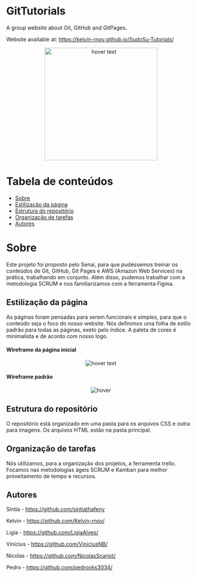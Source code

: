 # GitTutorials
A group website about Git, GitHub and GitPages.  

Website available at: https://kelvin-rnov.github.io/SudoSu-Tutorials/

<p align="center">
  <img src="images\sudosu-logo.png" width="300px" title="hover text">
</p>

Tabela de conteúdos
=================
<!--ts-->
   * [Sobre](#sobre)
   * [Estilização da página](#estilização-da-pagina)
   * [Estrutura do repositório](#estrutura-do-repositorio)
   * [Organização de tarefas](#organizaçao-de-tarefas)
   * [Autores](#autores)
<!--te-->


# Sobre

Este projeto foi proposto pelo Senai, para que pudéssemos treinar os conteúdos de Git, GitHub, Git Pages e AWS (Amazon Web Services) na prática, trabalhando em conjunto. Além disso, pudemos trabalhar com a metodologia SCRUM e nos familiarizamos com a ferramenta Figma.



## Estilização da página
As páginas foram pensadas para serem funcionais e simples, para que o conteúdo seja o foco do nosso website. Nós definimos uma folha de estilo padrão para todas as páginas, exeto pelo índice. A paleta de cores é minimalista e de acordo com nosso logo.

#### Wireframe da página inicial



<p align="center">
  <img src="images\index-wireframe.PNG" title="hover text">
</p>

#### Wireframe padrão
<p align="center">
  <img src="images\paginas-segundarias.PNG"  alt="hover">
</p>


## Estrutura do repositório
O repositório está organizado em uma pasta para os arquivos CSS e outra para imagens. Os arquivos HTML estão na pasta principal.


## Organização de tarefas
Nós utilizamos, para a organização dos projetos, a ferramenta trello. Focamos nas metodologias ágeis SCRUM e Kamban para melhor proveitamento de tempo e recursos.

## Autores

Sintia - https://github.com/sintiathafeny  

Kelvin - https://github.com/Kelvin-rnov/  

Ligia - https://github.com/LigiaAlves/  

Vinícius - https://github.com/ViniciusNB/  

Nicolas - https://github.com/NicolasScariot/  

Pedro - https://github.com/pedrooks3034/  
